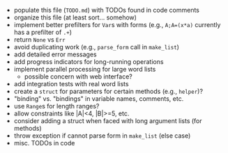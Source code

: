 * populate this file (`TODO.md`) with TODOs found in code comments
* organize this file (at least sort... somehow)
* implement better prefilters for `Var`s with forms (e.g., `A;A=(x*a)` currently has a prefilter of `.+`)
* return `None` vs `Err`
* avoid duplicating work (e.g., `parse_form` call in `make_list`)
* add detailed error messages
* add progress indicators for long-running operations
* implement parallel processing for large word lists
  * possible concern with web interface?
* add integration tests with real word lists
* create a `struct` for parameters for certain methods \(e.g., `helper`\)?
* "binding" vs. "bindings" in variable names, comments, etc.
* use `Range`s for length ranges?
* allow constraints like |A|<4, |B|>=5, etc.
* consider adding a struct when faced with long argument lists (for methods)
* throw exception if cannot parse form in `make_list` (else case)
* misc. TODOs in code
